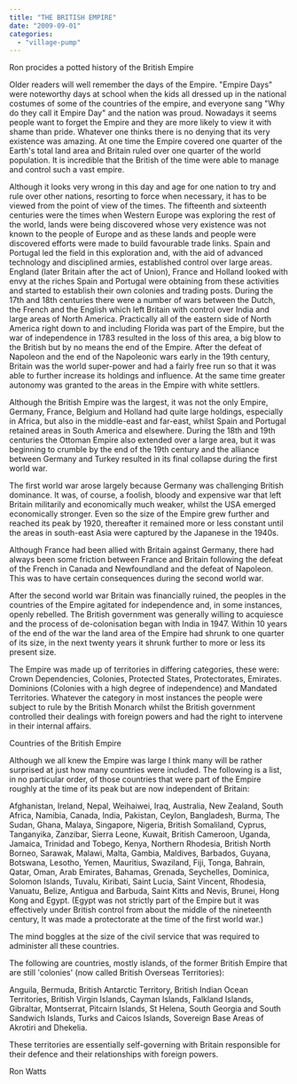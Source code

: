 ```yaml
---
title: "THE BRITISH EMPIRE"
date: "2009-09-01"
categories: 
  - "village-pump"
---
```


Ron procides a potted history of the British Empire

Older readers will well remember the days of the Empire. "Empire Days" were noteworthy days at school when the kids all dressed up in the national costumes of some of the countries of the empire, and everyone sang "Why do they call it Empire Day" and the nation was proud. Nowadays it seems people want to forget the Empire and they are more likely to view it with shame than pride. Whatever one thinks there is no denying that its very existence was amazing. At one time the Empire covered one quarter of the Earth's total land area and Britain ruled over one quarter of the world population. It is incredible that the British of the time were able to manage and control such a vast empire.

Although it looks very wrong in this day and age for one nation to try and rule over other nations, resorting to force when necessary, it has to be viewed from the point of view of the times. The fifteenth and sixteenth centuries were the times when Western Europe was exploring the rest of the world, lands were being discovered whose very existence was not known to the people of Europe and as these lands and people were discovered efforts were made to build favourable trade links. Spain and Portugal led the field in this exploration and, with the aid of advanced technology and disciplined armies, established control over large areas. England (later Britain after the act of Union), France and Holland looked with envy at the riches Spain and Portugal were obtaining from these activities and started to establish their own colonies and trading posts. During the 17th and 18th centuries there were a number of wars between the Dutch, the French and the English which left Britain with control over India and large areas of North America. Practically all of the eastern side of North America right down to and including Florida was part of the Empire, but the war of independence in 1783 resulted in the loss of this area, a big blow to the British but by no means the end of the Empire. After the defeat of Napoleon and the end of the Napoleonic wars early in the 19th century, Britain was the world super-power and had a fairly free run so that it was able to further increase its holdings and influence. At the same time greater autonomy was granted to the areas in the Empire with white settlers.

Although the British Empire was the largest, it was not the only Empire, Germany, France, Belgium and Holland had quite large holdings, especially in Africa, but also in the middle-east and far-east, whilst Spain and Portugal retained areas in South America and elsewhere. During the 18th and 19th centuries the Ottoman Empire also extended over a large area, but it was beginning to crumble by the end of the 19th century and the alliance between Germany and Turkey resulted in its final collapse during the first world war.

The first world war arose largely because Germany was challenging British dominance. It was, of course, a foolish, bloody and expensive war that left Britain militarily and economically much weaker, whilst the USA emerged economically stronger. Even so the size of the Empire grew further and reached its peak by 1920, thereafter it remained more or less constant until the areas in south-east Asia were captured by the Japanese in the 1940s.

Although France had been allied with Britain against Germany, there had always been some friction between France and Britain following the defeat of the French in Canada and Newfoundland and the defeat of Napoleon. This was to have certain consequences during the second world war.

After the second world war Britain was financially ruined, the peoples in the countries of the Empire agitated for independence and, in some instances, openly rebelled. The British government was generally willing to acquiesce and the process of de-colonisation began with India in 1947. Within 10 years of the end of the war the land area of the Empire had shrunk to one quarter of its size, in the next twenty years it shrunk further to more or less its present size.

The Empire was made up of territories in differing categories, these were: Crown Dependencies, Colonies, Protected States, Protectorates, Emirates. Dominions (Colonies with a high degree of independence) and Mandated Territories. Whatever the category in most instances the people were subject to rule by the British Monarch whilst the British government controlled their dealings with foreign powers and had the right to intervene in their internal affairs.

Countries of the British Empire

Although we all knew the Empire was large I think many will be rather surprised at just how many countries were included. The following is a list, in no particular order, of those countries that were part of the Empire roughly at the time of its peak but are now independent of Britain:

Afghanistan, Ireland, Nepal, Weihaiwei, Iraq, Australia, New Zealand, South Africa, Namibia, Canada, India, Pakistan, Ceylon, Bangladesh, Burma, The Sudan, Ghana, Malaya, Singapore, Nigeria, British Somaliland, Cyprus, Tanganyika, Zanzibar, Sierra Leone, Kuwait, British Cameroon, Uganda, Jamaica, Trinidad and Tobego, Kenya, Northern Rhodesia, British North Borneo, Sarawak, Malawi, Malta, Gambia, Maldives, Barbados, Guyana, Botswana, Lesotho, Yemen, Mauritius, Swaziland, Fiji, Tonga, Bahrain, Qatar, Oman, Arab Emirates, Bahamas, Grenada, Seychelles, Dominica, Solomon Islands, Tuvalu, Kiribati, Saint Lucia, Saint Vincent, Rhodesia, Vanuatu, Belize, Antigua and Barbuda, Saint Kitts and Nevis, Brunei, Hong Kong and Egypt. (Egypt was not strictly part of the Empire but it was effectively under British control from about the middle of the nineteenth century, It was made a protectorate at the time of the first world war.)

The mind boggles at the size of the civil service that was required to administer all these countries.

The following are countries, mostly islands, of the former British Empire that are still 'colonies' (now called British Overseas Territories):

Anguila, Bermuda, British Antarctic Territory, British Indian Ocean Territories, British Virgin Islands, Cayman Islands, Falkland Islands, Gibraltar, Montserrat, Pitcairn Islands, St Helena, South Georgia and South Sandwich Islands, Turks and Caicos Islands, Sovereign Base Areas of Akrotiri and Dhekelia.

These territories are essentially self-governing with Britain responsible for their defence and their relationships with foreign powers.

Ron Watts
